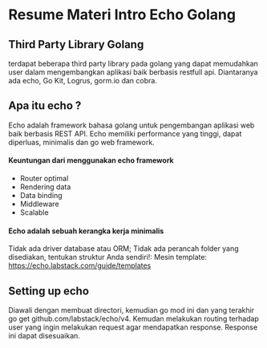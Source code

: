# Resume Materi Intro Echo Golang

## Third Party Library Golang
terdapat beberapa third party library pada golang yang dapat memudahkan user dalam mengembangkan aplikasi baik berbasis restfull api. Diantaranya ada echo, Go Kit, Logrus, gorm.io dan cobra.

## Apa itu echo ?
Echo adalah framework bahasa golang untuk pengembangan aplikasi web baik berbasis REST API. Echo memiliki performance yang tinggi, dapat diperluas, minimalis dan go web framework.

#### Keuntungan dari menggunakan echo framework
<ul>
<li>Router optimal</li>
<li>Rendering data</li>
<li>Data binding</li>
<li>Middleware</li>
<li>Scalable</li>
</ul>

#### Echo adalah sebuah kerangka kerja minimalis
Tidak ada driver database atau ORM; Tidak ada perancah folder yang disediakan, tentukan struktur Anda sendiri!: Mesin template: https://echo.labstack.com/guide/templates

## Setting up echo
Diawali dengan membuat directori, kemudian go mod ini dan yang terakhir go get github.com/labstack/echo/v4. Kemudan melakukan routing terhadap user yang ingin melakukan request agar mendapatkan response. Response ini dapat disesuaikan.